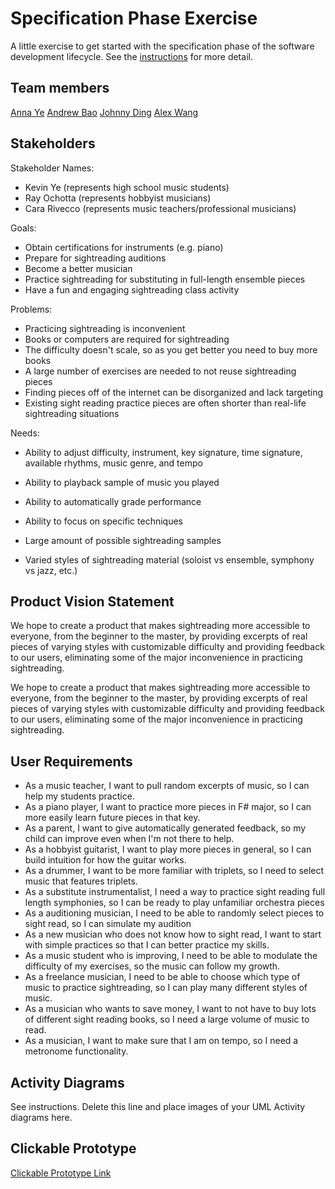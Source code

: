 # Specification Phase Exercise

A little exercise to get started with the specification phase of the software development lifecycle. See the [instructions](instructions.md) for more detail.

## Team members

<a href = 'https://github.com/AnnaTheYe'>Anna Ye</a>  <a href = 'https://github.com/andrew-bao'>Andrew Bao</a>  <a href = 'https://github.com/yd2960'>Johnny Ding</a>  <a href = 'https://github.com/alw9411'>Alex Wang</a>

## Stakeholders

Stakeholder Names:
- Kevin Ye (represents high school music students)
- Ray Ochotta (represents hobbyist musicians)
- Cara Rivecco (represents music teachers/professional musicians)

Goals:
- Obtain certifications for instruments (e.g. piano)
- Prepare for sightreading auditions
- Become a better musician
- Practice sightreading for substituting in full-length ensemble pieces
- Have a fun and engaging sightreading class activity

Problems:
- Practicing sightreading is inconvenient
- Books or computers are required for sightreading
- The difficulty doesn't scale, so as you get better you need to buy more books
- A large number of exercises are needed to not reuse sightreading pieces
- Finding pieces off of the internet can be disorganized and lack targeting
- Existing sight reading practice pieces are often shorter than real-life sightreading situations

Needs:
- Ability to adjust difficulty, instrument, key signature, time signature, available rhythms, music genre, and tempo

- Ability to playback sample of music you played
- Ability to automatically grade performance
- Ability to focus on specific techniques
- Large amount of possible sightreading samples
- Varied styles of sightreading material (soloist vs ensemble, symphony vs jazz, etc.)

## Product Vision Statement

We hope to create a product that makes sightreading more accessible to everyone, from the beginner to the master, by providing excerpts of real pieces of varying styles with customizable difficulty and providing feedback to our users, eliminating some of the major inconvenience in practicing sightreading.

We hope to create a product that makes sightreading more accessible to everyone, from the beginner to the master, by providing excerpts of real pieces of varying styles with customizable difficulty and providing feedback to our users, eliminating some of the major inconvenience in practicing sightreading. 


## User Requirements

- As a music teacher, I want to pull random excerpts of music, so I can help my students practice.
- As a piano player, I want to practice more pieces in F# major, so I can more easily learn future pieces in that key.
- As a parent, I want to give automatically generated feedback, so my child can improve even when I'm not there to help.
- As a hobbyist guitarist, I want to play more pieces in general, so I can build intuition for how the guitar works.
- As a drummer, I want to be more familiar with triplets, so I need to select music that features triplets.
- As a substitute instrumentalist, I need a way to practice sight reading full length symphonies, so I can be ready to play unfamiliar orchestra pieces
- As a auditioning musician, I need to be able to randomly select pieces to sight read, so I can simulate my audition
- As a new musician who does not know how to sight read, I want to start with simple practices so that I can better practice my skills.
- As a music student who is improving, I need to be able to modulate the difficulty of my exercises, so the music can follow my growth.
- As a freelance musician, I need to be able to choose which type of music to practice sightreading, so I can play many different styles of music.
- As a musician who wants to save money, I want to not have to buy lots of different sight reading books, so I need a large volume of music to read.
- As a musician, I want to make sure that I am on tempo, so I need a metronome functionality.

## Activity Diagrams

See instructions. Delete this line and place images of your UML Activity diagrams here.

## Clickable Prototype

<a href = 'https://www.figma.com/design/Nq1KddFT8eQE6dysNNOWDV/The-Wireframers----Sightreading-Helper?node-id=0-1&t=KyAyid3MJxaJaNXx-1'>Clickable Prototype Link</a>
